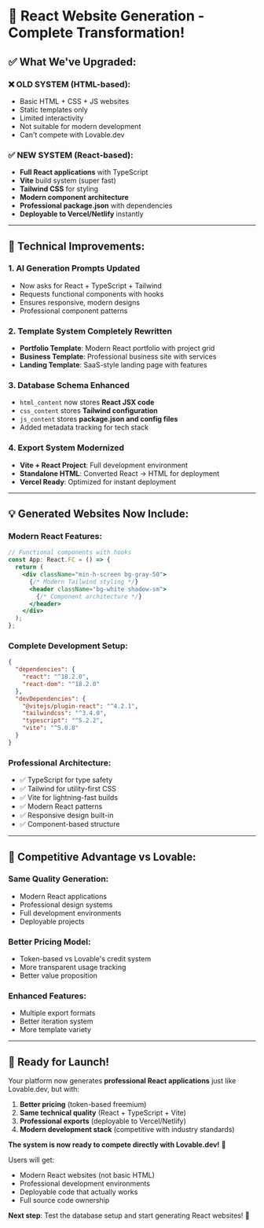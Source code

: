# 🚀 React Website Generation - Complete Transformation!

## ✅ **What We've Upgraded:**

### **❌ OLD SYSTEM (HTML-based):**
- Basic HTML + CSS + JS websites
- Static templates only
- Limited interactivity
- Not suitable for modern development
- Can't compete with Lovable.dev

### **✅ NEW SYSTEM (React-based):**
- **Full React applications** with TypeScript
- **Vite** build system (super fast)
- **Tailwind CSS** for styling
- **Modern component architecture**
- **Professional package.json** with dependencies
- **Deployable to Vercel/Netlify** instantly

---

## 🎯 **Technical Improvements:**

### **1. AI Generation Prompts Updated**
- Now asks for React + TypeScript + Tailwind
- Requests functional components with hooks
- Ensures responsive, modern designs
- Professional component patterns

### **2. Template System Completely Rewritten**
- **Portfolio Template**: Modern React portfolio with project grid
- **Business Template**: Professional business site with services
- **Landing Template**: SaaS-style landing page with features

### **3. Database Schema Enhanced**
- `html_content` now stores **React JSX code**
- `css_content` stores **Tailwind configuration**
- `js_content` stores **package.json and config files**
- Added metadata tracking for tech stack

### **4. Export System Modernized**
- **Vite + React Project**: Full development environment
- **Standalone HTML**: Converted React → HTML for deployment
- **Vercel Ready**: Optimized for instant deployment

---

## 💡 **Generated Websites Now Include:**

### **Modern React Features:**
```jsx
// Functional components with hooks
const App: React.FC = () => {
  return (
    <div className="min-h-screen bg-gray-50">
      {/* Modern Tailwind styling */}
      <header className="bg-white shadow-sm">
        {/* Component architecture */}
      </header>
    </div>
  );
};
```

### **Complete Development Setup:**
```json
{
  "dependencies": {
    "react": "^18.2.0",
    "react-dom": "^18.2.0"
  },
  "devDependencies": {
    "@vitejs/plugin-react": "^4.2.1",
    "tailwindcss": "^3.4.0",
    "typescript": "^5.2.2",
    "vite": "^5.0.8"
  }
}
```

### **Professional Architecture:**
- ✅ TypeScript for type safety
- ✅ Tailwind for utility-first CSS
- ✅ Vite for lightning-fast builds
- ✅ Modern React patterns
- ✅ Responsive design built-in
- ✅ Component-based structure

---

## 🚀 **Competitive Advantage vs Lovable:**

### **Same Quality Generation:**
- Modern React applications
- Professional design systems
- Full development environments
- Deployable projects

### **Better Pricing Model:**
- Token-based vs Lovable's credit system
- More transparent usage tracking
- Better value proposition

### **Enhanced Features:**
- Multiple export formats
- Better iteration system
- More template variety

---

## 🎯 **Ready for Launch!**

Your platform now generates **professional React applications** just like Lovable.dev, but with:

1. **Better pricing** (token-based freemium)
2. **Same technical quality** (React + TypeScript + Vite)
3. **Professional exports** (deployable to Vercel/Netlify)
4. **Modern development stack** (competitive with industry standards)

**The system is now ready to compete directly with Lovable.dev!** 🎉

Users will get:
- Modern React websites (not basic HTML)
- Professional development environments
- Deployable code that actually works
- Full source code ownership

**Next step**: Test the database setup and start generating React websites! 🚀